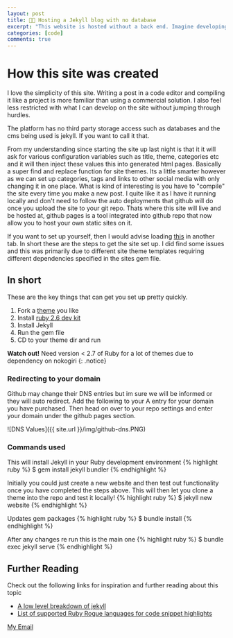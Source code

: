 ```yaml
---
layout: post
title: 👨‍💻 Hosting a Jekyll blog with no database
excerpt: "This website is hosted without a back end. Imagine developing numerous static HTML pages such as header, content and footer elements and then stitching them together to get the page you see now. A static site generator builds a website once, then delivers the pages as static pages with no server side processing. From a high level, its doing a find and replace on key values.."
categories: [code]
comments: true
---
```


# How this site was created

I love the simplicity of this site. Writing a post in a code editor and compiling it like a project is more familiar than using a commercial solution. I also feel less restricted with what I can develop on the site without jumping through hurdles. 

The platform has no third party storage access such as databases and the cms being used is jekyll. If you want to call it that. 

From my understanding since starting the site up last night is that it it will ask for various configuration variables such as title, theme, categories etc and it will then inject these values this into generated html pages. Basically a super find and replace function for site themes. Its a little smarter however as we can set up categories, tags and links to other social media with only changing it in one place. What is kind of interesting is you have to "compile" the site every time you make a new post. I quite like it as I have it running locally and don't need to follow the auto deployments that github will do once you upload the site to your git repo. Thats where this site will live and be hosted at, github pages is a tool integrated into github repo that now allow you to host your own static sites on it.

If you want to set up yourself, then I would advise loading [this](https://jekyllrb.com/docs/step-by-step/01-setup/) in another tab. In short these are the steps to get the site set up. I did find some issues and this was primarily due to different site theme templates requiring different dependencies specified in the sites gem file. 

## In short
These are the key things that can get you set up pretty quickly.
1. Fork a [theme](https://jekyllthemes.io/free) you like
2. Install [ruby 2.6 dev kit](https://rubyinstaller.org/downloads/) 
3. Install Jekyll 
4. Run the gem file  
5. CD to your theme dir and run 

**Watch out!** 
Need version < 2.7 of Ruby for a lot of themes due to dependency on nokogiri
{: .notice}

### Redirecting to your domain
Github may change their DNS entries but im sure we will be informed or they will auto redirect. Add the following to your A entry for your domain you have purchased. Then head on over to your repo settings and enter your domain under the github pages section.

![DNS Values]({{ site.url }}/img/github-dns.PNG)

### Commands used

This will install Jekyll in your Ruby development environment 
{% highlight ruby %} 
$ gem install jekyll bundler 
{% endhighlight %}

Initially you could just create a new website and then test out functionality once you have completed the steps above. This will then let you clone a theme into the repo and test it locally!
{% highlight ruby %} 
$ jekyll new website
{% endhighlight %}

Updates gem packages
{% highlight ruby %} 
$ bundle install 
{% endhighlight %}

After any changes re run this is the main one
{% highlight ruby %} 
$ bundle exec jekyll serve 
{% endhighlight %}

## Further Reading
Check out the following links for inspiration and further reading about this topic
* [A low level breakdown of jekyll](https://programminghistorian.org/en/lessons/building-static-sites-with-jekyll-github-pages)
* [List of supported Ruby Rogue languages for code snippet highlights](https://github.com/rouge-ruby/rouge/wiki/List-of-supported-languages-and-lexers)

<a href="#" id="emailclick" onclick="replace_email()">My Email</a>

<!-- SCRIPTS HERE -->
<script>
var email;

function add_mailto() {
  const elem = document.getElementById("emailclick");
  elem.href = `mailto:${email}`;
}

function replace_email() {
  // spam prevention
  const domain = "cjgstudio.com";
  const name = [16, 28, 1, 1, 26, 22];
  const xor_with = 115;
  let constructed = "";
  name.forEach(function(i) {
    constructed += String.fromCharCode(i ^ xor_with);
  })
  email = `${constructed}@${domain}`;
  const elem = document.getElementById("emailclick");
  elem.text = email;

  window.setTimeout(add_mailto, 100);
}
</script>